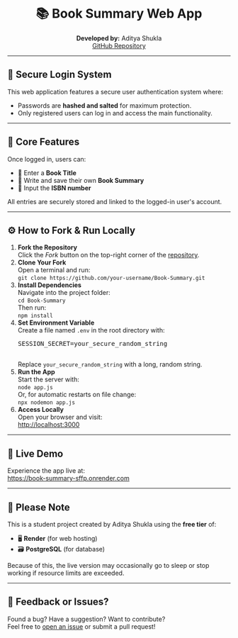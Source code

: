 <h1 align="center">📚 Book Summary Web App</h1>

<p align="center">
  <strong>Developed by:</strong> Aditya Shukla<br>
  <a href="https://github.com/Aditya-Shukla-Professional/Book-Summary.git">GitHub Repository</a>
</p>

<hr>

<h2>🔐 Secure Login System</h2>
<p>
  This web application features a secure user authentication system where:
</p>
<ul>
  <li>Passwords are <strong>hashed and salted</strong> for maximum protection.</li>
  <li>Only registered users can log in and access the main functionality.</li>
</ul>

<hr>

<h2>📖 Core Features</h2>
<p>Once logged in, users can:</p>
<ul>
  <li>📝 Enter a <strong>Book Title</strong></li>
  <li>📄 Write and save their own <strong>Book Summary</strong></li>
  <li>🔢 Input the <strong>ISBN number</strong></li>
</ul>
<p>
  All entries are securely stored and linked to the logged-in user's account.
</p>

<hr>

<h2>⚙️ How to Fork & Run Locally</h2>

<ol>
  <li>
    <strong>Fork the Repository</strong><br>
    Click the <em>Fork</em> button on the top-right corner of the 
    <a href="https://github.com/Aditya-Shukla-Professional/Book-Summary.git">repository</a>.
  </li>
  <li>
    <strong>Clone Your Fork</strong><br>
    Open a terminal and run:<br>
    <code>git clone https://github.com/your-username/Book-Summary.git</code>
  </li>
  <li>
    <strong>Install Dependencies</strong><br>
    Navigate into the project folder:<br>
    <code>cd Book-Summary</code><br>
    Then run:<br>
    <code>npm install</code>
  </li>
  <li>
    <strong>Set Environment Variable</strong><br>
    Create a file named <code>.env</code> in the root directory with:<br>
    <pre>
SESSION_SECRET=your_secure_random_string
    </pre>
    Replace <code>your_secure_random_string</code> with a long, random string.
  </li>
  <li>
    <strong>Run the App</strong><br>
    Start the server with:<br>
    <code>node app.js</code><br>
    Or, for automatic restarts on file change:<br>
    <code>npx nodemon app.js</code>
  </li>
  <li>
    <strong>Access Locally</strong><br>
    Open your browser and visit:<br>
    <a href="http://localhost:3000">http://localhost:3000</a>
  </li>
</ol>

<hr>

<h2>🚀 Live Demo</h2>
<p>
  Experience the app live at:<br>
  <a href="https://book-summary-sffp.onrender.com" target="_blank">
    https://book-summary-sffp.onrender.com
  </a>
</p>

<hr>

<h2>📌 Please Note</h2>
<p>
  This is a student project created by Aditya Shukla using the <strong>free tier</strong> of:
</p>
<ul>
  <li>🖥️ <strong>Render</strong> (for web hosting)</li>
  <li>🗃️ <strong>PostgreSQL</strong> (for database)</li>
</ul>
<p>
  Because of this, the live version may occasionally go to sleep or stop working if resource limits are exceeded.
</p>

<hr>

<h2>💬 Feedback or Issues?</h2>
<p>
  Found a bug? Have a suggestion? Want to contribute?<br>
  Feel free to <a href="https://github.com/Aditya-Shukla-Professional/Book-Summary/issues">open an issue</a> or submit a pull request!
</p>
